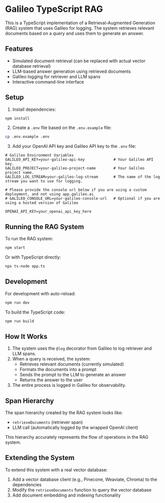 # Galileo TypeScript RAG

This is a TypeScript implementation of a Retrieval-Augmented Generation (RAG) system that uses Galileo for logging. The system retrieves relevant documents based on a query and uses them to generate an answer.

## Features

- Simulated document retrieval (can be replaced with actual vector database retrieval)
- LLM-based answer generation using retrieved documents
- Galileo logging for retriever and LLM spans
- Interactive command-line interface

## Setup

1. Install dependencies:

```bash
npm install
```

2. Create a `.env` file based on the `.env.example` file:

```bash
cp .env.example .env
```

3. Add your OpenAI API key and Galileo API key to the `.env` file:

```
# Galileo Environment Variables
GALILEO_API_KEY=your-galileo-api-key             # Your Galileo API key.
GALILEO_PROJECT=your-galileo-project-name        # Your Galileo project name.
GALILEO_LOG_STREAM=your-galileo-log-stream       # The name of the log stream you want to use for logging.

# Please provide the console url below if you are using a custom deployment, and not using app.galileo.ai
# GALILEO_CONSOLE_URL=your-galileo-console-url   # Optional if you are using a hosted version of Galileo

OPENAI_API_KEY=your_openai_api_key_here
```

## Running the RAG System

To run the RAG system:

```bash
npm start
```

Or with TypeScript directly:

```bash
npx ts-node app.ts
```

## Development

For development with auto-reload:

```bash
npm run dev
```

To build the TypeScript code:

```bash
npm run build
```

## How It Works

1. The system uses the `@log` decorator from Galileo to log retriever and LLM spans.
2. When a query is received, the system:
   - Retrieves relevant documents (currently simulated)
   - Formats the documents into a prompt
   - Sends the prompt to the LLM to generate an answer
   - Returns the answer to the user
3. The entire process is logged in Galileo for observability.

## Span Hierarchy

The span hierarchy created by the RAG system looks like:

- `retrieveDocuments` (retriever span)
- LLM call (automatically logged by the wrapped OpenAI client)

This hierarchy accurately represents the flow of operations in the RAG system.

## Extending the System

To extend this system with a real vector database:

1. Add a vector database client (e.g., Pinecone, Weaviate, Chroma) to the dependencies
2. Modify the `retrieveDocuments` function to query the vector database
3. Add document embedding and indexing functionality 